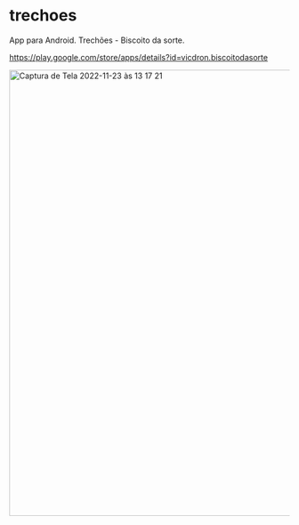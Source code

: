 # trechoes
App para Android. Trechões - Biscoito da sorte.

https://play.google.com/store/apps/details?id=vicdron.biscoitodasorte

<img width="802" alt="Captura de Tela 2022-11-23 às 13 17 21" src="https://user-images.githubusercontent.com/82846351/203596151-6745bda8-3965-4ac6-96a5-b2210f3c53e5.png">

